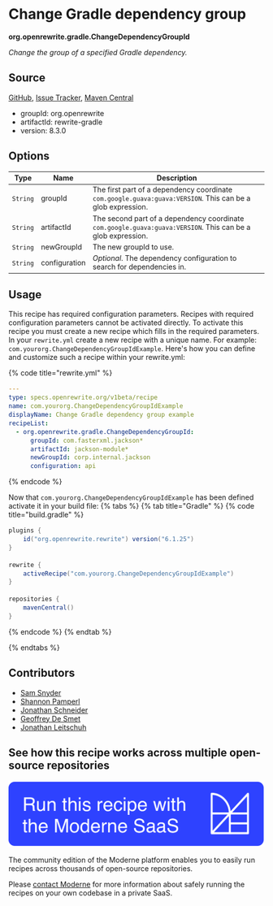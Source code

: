 # Change Gradle dependency group

**org.openrewrite.gradle.ChangeDependencyGroupId**

_Change the group of a specified Gradle dependency._

## Source

[GitHub](https://github.com/openrewrite/rewrite/blob/main/rewrite-gradle/src/main/java/org/openrewrite/gradle/ChangeDependencyGroupId.java), [Issue Tracker](https://github.com/openrewrite/rewrite/issues), [Maven Central](https://central.sonatype.com/artifact/org.openrewrite/rewrite-gradle/8.3.0/jar)

* groupId: org.openrewrite
* artifactId: rewrite-gradle
* version: 8.3.0

## Options

| Type | Name | Description |
| -- | -- | -- |
| `String` | groupId | The first part of a dependency coordinate `com.google.guava:guava:VERSION`. This can be a glob expression. |
| `String` | artifactId | The second part of a dependency coordinate `com.google.guava:guava:VERSION`. This can be a glob expression. |
| `String` | newGroupId | The new groupId to use. |
| `String` | configuration | *Optional*. The dependency configuration to search for dependencies in. |


## Usage

This recipe has required configuration parameters. Recipes with required configuration parameters cannot be activated directly. To activate this recipe you must create a new recipe which fills in the required parameters. In your `rewrite.yml` create a new recipe with a unique name. For example: `com.yourorg.ChangeDependencyGroupIdExample`.
Here's how you can define and customize such a recipe within your rewrite.yml:

{% code title="rewrite.yml" %}
```yaml
---
type: specs.openrewrite.org/v1beta/recipe
name: com.yourorg.ChangeDependencyGroupIdExample
displayName: Change Gradle dependency group example
recipeList:
  - org.openrewrite.gradle.ChangeDependencyGroupId:
      groupId: com.fasterxml.jackson*
      artifactId: jackson-module*
      newGroupId: corp.internal.jackson
      configuration: api
```
{% endcode %}

Now that `com.yourorg.ChangeDependencyGroupIdExample` has been defined activate it in your build file:
{% tabs %}
{% tab title="Gradle" %}
{% code title="build.gradle" %}
```groovy
plugins {
    id("org.openrewrite.rewrite") version("6.1.25")
}

rewrite {
    activeRecipe("com.yourorg.ChangeDependencyGroupIdExample")
}

repositories {
    mavenCentral()
}
```
{% endcode %}
{% endtab %}

{% endtabs %}

## Contributors
* [Sam Snyder](mailto:sam@moderne.io)
* [Shannon Pamperl](mailto:shanman190@gmail.com)
* [Jonathan Schneider](mailto:jkschneider@gmail.com)
* [Geoffrey De Smet](mailto:gds.geoffrey.de.smet@gmail.com)
* [Jonathan Leitschuh](mailto:jonathan.leitschuh@gmail.com)


## See how this recipe works across multiple open-source repositories

[![Moderne Link Image](/.gitbook/assets/ModerneRecipeButton.png)](https://app.moderne.io/recipes/org.openrewrite.gradle.ChangeDependencyGroupId)

The community edition of the Moderne platform enables you to easily run recipes across thousands of open-source repositories.

Please [contact Moderne](https://moderne.io/product) for more information about safely running the recipes on your own codebase in a private SaaS.
